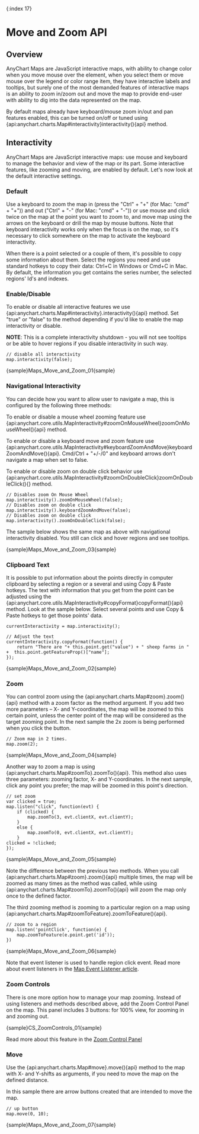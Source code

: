{:index 17}
# Move and Zoom API

## Overview

AnyChart Maps are JavaScript interactive maps, with ability to change color when you move mouse over the element, when you select them or move mouse over the legend or color range item, they have interactive labels and tooltips, but surely one of the most demanded features of interactive maps is an ability to zoom in/zoom out and move the map to provide end-user with ability to dig into the data represented on the map.

By default maps already have keyboard/mouse zoom in/out and pan features enabled, this can be turned on/off or tuned using {api:anychart.charts.Map#interactivity}interactivity(){api} method.

## Interactivity

AnyChart Maps are JavaScript interactive maps: use mouse and keyboard to manage the behavior and view of the map or its part. Some interactive features, like zooming and moving, are enabled by default. Let's now look at the default interactive settings.

### Default

Use a keyboard to zoom the map in (press the "Ctrl" + "+" (for Mac: "cmd" + "+")) and out ("Ctrl" + "-" (for Mac: "cmd" + "-")) or use mouse and click twice on the map at the point you want to zoom to, and move map using the arrows on the keyboard or drill the map by mouse buttons. Note that keyboard interactivity works only when the focus is on the map, so it's necessary to click somewhere on the map to activate the keyboard interactivity.

When there is a point selected or a couple of them, it's possible to copy some information about them. Select the regions you need and use standard hotkeys to copy their data: Ctrl+C in Windows or Cmd+C in Mac. By default, the information you get contains the series number, the selected regions' Id's and indexes. 

### Enable/Disable

To enable or disable all interactive features we use {api:anychart.charts.Map#interactivity}.interactivity(){api} method. Set "true" or "false" to the method depending if you'd like to enable the map interactivity or disable. 

**NOTE**: This is a complete interactivity shutdown - you will not see tooltips or be able to hover regions if you disable interactivity in such way.

```
// disable all interactivity
map.interactivity(false);
```

{sample}Maps\_Move\_and\_Zoom\_01{sample}

### Navigational Interactivity

You can decide how you want to allow user to navigate a map, this is configured by the following three methods:

To enable or disable a mouse wheel zooming feature use {api:anychart.core.utils.MapInteractivity#zoomOnMouseWheel}zoomOnMouseWheel(){api} method.

To enable or disable a keyboard move and zoom feature use {api:anychart.core.utils.MapInteractivity#keyboardZoomAndMove}keyboardZoomAndMove(){api}. Cmd/Ctrl + "+/-/0" and keyboard arrows don't navigate a map when set to false.

To enable or disable zoom on double click behavior use {api:anychart.core.utils.MapInteractivity#zoomOnDoubleClick}zoomOnDoubleClick(){} method.

```
// Disables zoom On Mouse Wheel
map.interactivity().zoomOnMouseWheel(false);
// Disables zoom on double click
map.interactivity().keyboardZoomAndMove(false);
// Disables zoom on double click
map.interactivity().zoomOnDoubleClick(false);
```

The sample below shows the same map as above with navigational interactivity disabled. You still can click and hover regions and see tooltips.

{sample}Maps\_Move\_and\_Zoom\_03{sample}

### Clipboard Text

It is possible to put information about the points directly in computer clipboard by selecting a region or a several and using Copy & Paste hotkeys. The text with information that you get from the point can be adjusted using the {api:anychart.core.utils.MapInteractivity#copyFormat}copyFormat(){api} method. Look at the sample below. Select several points and use Copy & Paste hotkeys to get those points' data.

```
currentInteractivity = map.interactivity();

// Adjust the text
currentInteractivity.copyFormat(function() {
    return "There are "+ this.point.get("value") + " sheep farms in " +  this.point.getFeatureProp()["name"];
});
```

{sample}Maps\_Move\_and\_Zoom\_02{sample}

### Zoom

You can control zoom using the {api:anychart.charts.Map#zoom}.zoom(){api} method with a zoom factor as the method argument. If you add two more parameters – X- and Y-coordinates, the map will be zoomed to this certain point, unless the center point of the map will be considered as the target zooming point. In the next sample the 2x zoom is being performed when you click the button.

```
// Zoom map in 2 times.
map.zoom(2);
```

{sample}Maps\_Move\_and\_Zoom\_04{sample}

Another way to zoom a map is using {api:anychart.charts.Map#zoomTo}.zoomTo(){api}. This method also uses three parameters: zooming factor, X- and Y-coordinates. In the next sample, click any point you prefer; the map will be zoomed in this point's direction.

```
// set zoom
var clicked = true;
map.listen("click", function(evt) {
    if (clicked) {                 
        map.zoomTo(3, evt.clientX, evt.clientY);
    }
    else {
        map.zoomTo(0, evt.clientX, evt.clientY);
    }
clicked = !clicked;
});
```

{sample}Maps\_Move\_and\_Zoom\_05{sample}

Note the difference between the previous two methods. When you call {api:anychart.charts.Map#zoom}.zoom(){api} multiple times, the map will be zoomed as many times as the method was called, while using {api:anychart.charts.Map#zoomTo}.zoomTo(){api} will zoom the map only once to the defined factor.

The third zooming method is zooming to a particular region on a map using {api:anychart.charts.Map#zoomToFeature}.zoomToFeature(){api}.

```
// zoom to a region
map.listen('pointClick', function(e) {
    map.zoomToFeature(e.point.get('id'));
})
```

{sample}Maps\_Move\_and\_Zoom\_06{sample}

Note that event listener is used to handle region click event. Read more about event listeners in the [Map Event Listener article](Event_Listeners).

### Zoom Controls

There is one more option how to manage your map zooming. Instead of using listeners and methods described above, add the Zoom Control Panel on the map. This panel includes 3 buttons: for 100% view, for zooming in and zooming out. 

{sample}CS\_ZoomControls\_01{sample}

Read more about this feature in the [Zoom Control Panel](../Common_Settings/UI_Controls/Zoom_Controls)

### Move

Use the {api:anychart.charts.Map#move}.move(){api} method to the map with X- and Y-shifts as arguments, if you need to move the map on the defined distance.

In this sample there are arrow buttons created that are intended to move the map.

```
// up button
map.move(0, 10);
```

{sample}Maps\_Move\_and\_Zoom\_07{sample}
